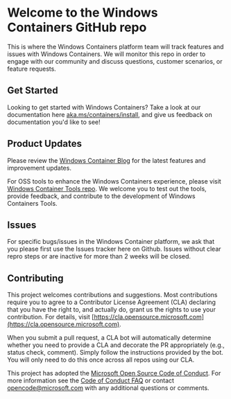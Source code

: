 # Welcome to the Windows Containers GitHub repo

This is where the Windows Containers platform team will track features and issues with Windows Containers. We will monitor this repo in order to engage with our community and discuss questions, customer scenarios, or feature requests. 

## Get Started

Looking to get started with Windows Containers? Take a look at our documentation here [aka.ms/containers/install](https://aka.ms/containers/install), and give us feedback on documentation you'd like to see!

## Product Updates

Please review the [Windows Container Blog](https://techcommunity.microsoft.com/t5/containers/bg-p/Containers) for the latest features and improvement updates.

For OSS tools to enhance the Windows Containers experience, please visit [Windows Container Tools repo](https://github.com/microsoft/windows-container-tools). We welcome you to test out the tools, provide feedback, and contribute to the development of Windows Containers Tools.

## Issues
For specific bugs/issues in the Windows Container platform, we ask that you please first use the Issues tracker here on Github. Issues without clear repro steps or are inactive for more than 2 weeks will be closed.

## Contributing

This project welcomes contributions and suggestions.  Most contributions require you to agree to a
Contributor License Agreement (CLA) declaring that you have the right to, and actually do, grant us
the rights to use your contribution. For details, visit [https://cla.opensource.microsoft.com](https://cla.opensource.microsoft.com).

When you submit a pull request, a CLA bot will automatically determine whether you need to provide
a CLA and decorate the PR appropriately (e.g., status check, comment). Simply follow the instructions
provided by the bot. You will only need to do this once across all repos using our CLA.

This project has adopted the [Microsoft Open Source Code of Conduct](https://opensource.microsoft.com/codeofconduct/).
For more information see the [Code of Conduct FAQ](https://opensource.microsoft.com/codeofconduct/faq/) or
contact [opencode@microsoft.com](mailto:opencode@microsoft.com) with any additional questions or comments.